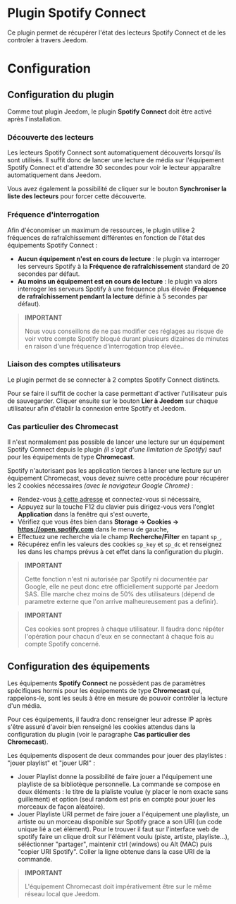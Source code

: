 # Plugin Spotify Connect

Ce plugin permet de récupérer l'état des lecteurs Spotify Connect et de les controler à travers Jeedom.

# Configuration

## Configuration du plugin

Comme tout plugin Jeedom, le plugin **Spotify Connect** doit être activé après l'installation.

### Découverte des lecteurs

Les lecteurs Spotify Connect sont automatiquement découverts lorsqu'ils sont utilisés. Il suffit donc de lancer une lecture de média sur l'équipement Spotify Connect et d'attendre 30 secondes pour voir le lecteur apparaître automatiquement dans Jeedom.

Vous avez également la possibilité de cliquer sur le bouton **Synchroniser la liste des lecteurs** pour forcer cette découverte.

### Fréquence d'interrogation

Afin d'économiser un maximum de ressources, le plugin utilise 2 fréquences de rafraîchissement différentes en fonction de l'état des équipements Spotify Connect :

- **Aucun équipement n'est en cours de lecture** : le plugin va interroger les serveurs Spotify à la **Fréquence de rafraîchissement** standard de 20 secondes par défaut.
- **Au moins un équipement est en cours de lecture** : le plugin va alors interroger les serveurs Spotify à une fréquence plus élevée (**Fréquence de rafraîchissement pendant la lecture** définie à 5 secondes par défaut).

>**IMPORTANT**
>
>Nous vous conseillons de ne pas modifier ces réglages au risque de voir votre compte Spotify bloqué durant plusieurs dizaines de minutes en raison d'une fréquence d'interrogation trop élevée..

### Liaison des comptes utilisateurs

Le plugin permet de se connecter à 2 comptes Spotify Connect distincts.

Pour se faire il suffit de cocher la case permettant d'activer l'utilisateur puis de sauvegarder. Cliquer ensuite sur le bouton **Lier à Jeedom** sur chaque utilisateur afin d'établir la connexion entre Spotify et Jeedom.

### Cas particulier des Chromecast

Il n'est normalement pas possible de lancer une lecture sur un équipement Spotify Connect depuis le plugin *(il s'agit d'une limitation de Spotify)* sauf pour les équipements de type **Chromecast**.

Spotify n'autorisant pas les application tierces à lancer une lecture sur un équipement Chromecast, vous devez suivre cette procédure pour récupérer les 2 cookies nécessaires *(avec le navigateur Google Chrome)* :

- Rendez-vous [à cette adresse](https://open.spotify.com/) et connectez-vous si nécessaire,
- Appuyez sur la touche F12 du clavier puis dirigez-vous vers l'onglet **Application** dans la fenêtre qui s'est ouverte,
- Vérifiez que vous êtes bien dans **Storage → Cookies → https://open.spotify.com** dans le menu de gauche,
- Effectuez une recherche via le champ **Recherche/Filter** en tapant ``sp_``,
- Récupérez enfin les valeurs des cookies ``sp_key`` et ``sp_dc`` et renseignez les dans les champs prévus à cet effet dans la configuration du plugin.

>**IMPORTANT**
>
>Cette fonction n'est ni autorisée par Spotify ni documentée par Google, elle ne peut donc etre officiellement supporté par Jeedom SAS. Elle marche chez moins de 50% des utilisateurs (dépend de parametre externe que l'on arrive malheureusement pas a definir).

>**IMPORTANT**
>
>Ces cookies sont propres à chaque utilisateur. Il faudra donc répéter l'opération pour chacun d'eux en se connectant à chaque fois au compte Spotify concerné.

## Configuration des équipements

Les équipements **Spotify Connect** ne possèdent pas de paramètres spécifiques hormis pour les équipements de type **Chromecast** qui, rappelons-le, sont les seuls à être en mesure de pouvoir contrôler la lecture d'un média.

Pour ces équipements, il faudra donc renseigner leur adresse IP après s'être assuré d'avoir bien renseigné les cookies attendus dans la configuration du plugin (voir le paragraphe **Cas particulier des Chromecast**).

Les équipements disposent de deux commandes pour jouer des playlistes : "jouer playlist" et "jouer URI" :

- Jouer Playlist donne la possibilité de faire jouer a l'équipement une playliste de sa bibliotèque personnelle. La commande se compose en deux éléments : le titre de la plaliste voulue (y placer le nom exacte sans guillement) et option (seul random est pris en compte pour jouer les morceaux de façon aléatoire).
- Jouer Playliste URI permet de faire jouer a l'équipement une playliste, un artiste ou un morceau disponible sur Spotify grace a son URI (un code unique lié a cet élément). Pour le trouver il faut sur l'interface web de spotify faire un clique droit sur l'élément voulu (piste, artiste, playliste...), séléctionner "partager", maintenir ctrl (windows) ou Alt (MAC) puis "copier URI Spotify". Coller la ligne obtenue dans la case URI de la commande.

>**IMPORTANT**
>
>L'équipement Chromecast doit impérativement être sur le même réseau local que Jeedom.
